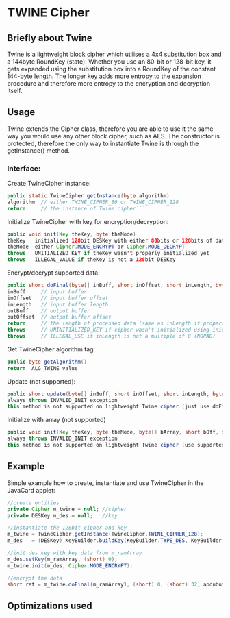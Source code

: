 # TWINE Cipher

## Briefly about Twine
Twine is a lightweight block cipher which utilises a 4x4 substitution box and a 144byte RoundKey (state). Whether you use an 80-bit or 128-bit key, it gets expanded using the substitution box into a RoundKey of the constant 144-byte length. The longer key adds more entropy to the expansion procedure and therefore more entropy to the encryption and decryption itself.

## Usage
Twine extends the Cipher class, therefore you are able to use it the same way you would use any other block cipher, such as AES.
The constructor is protected, therefore the only way to instantiate Twine is through the getInstance() method.
### Interface:
Create TwineCipher instance:
````java
public static TwineCipher getInstance(byte algorithm)
algorithm  // either TWINE_CIPHER_80 or TWINE_CIPHER_128
return     // the instance of Twine cipher```
````
Initialize TwineCipher with key for encryption/decryption:
```` java
public void init(Key theKey, byte theMode)
theKey   initialized 128bit DESKey with either 80bits or 128bits of data
theMode  either Cipher.MODE_ENCRYPT or Cipher.MODE_DECRYPT
throws   UNITIALIZED_KEY if theKey wasn't properly initialized yet
throws   ILLEGAL_VALUE if theKey is not a 128bit DESKey
````
Encrypt/decrypt supported data:
````java
public short doFinal(byte[] inBuff, short inOffset, short inLength, byte[] outBuff, short outOffset)
inBuff     // input buffer
inOffset   // input buffer offset
inLength   // input buffer length
outBuff    // output buffer
outOffset  // output buffer offset
return     // the length of processed data (same as inLength if properly executed)
throws     // UNINITIALIZED_KEY if cipher wasn't initialized using init() method.
throws     // ILLEGAL_USE if inLength is not a multiple of 8 (NOPAD)
````
Get TwineCipher algorithm tag:
```` java
public byte getAlgorithm()
return  ALG_TWINE value
````
Update (not supported):
```` java
public short update(byte[] inBuff, short inOffset, short inLength, byte[] outBuff, short outOffset)
always throws INVALID_INIT exception
this method is not supported on lightweight Twine cipher (just use doFinal)
````
Initialize with array (not supported)
```` java
public void init(Key theKey, byte theMode, byte[] bArray, short bOff, short bLen)
always throws INVALID_INIT exception
this method is not supported on lightweight Twine cipher (use supported init)
````

## Example
Simple example how to create, instantiate and use TwineCipher in the JavaCard applet:
```` java
//create entities
private Cipher m_twine = null; //cipher
private DESKey m_des = null;   //key

//instantiate the 128bit cipher and key
m_twine = TwineCipher.getInstance(TwineCipher.TWINE_CIPHER_128);
m_des   = (DESKey) KeyBuilder.buildKey(KeyBuilder.TYPE_DES, KeyBuilder.LENGTH_DES3_2KEY, false);

//init des key with key data from m_ramArray
m_des.setKey(m_ramArray, (short) 0);
m_twine.init(m_des, Cipher.MODE_ENCRYPT);

//encrypt the data
short ret = m_twine.doFinal(m_ramArray1, (short) 0, (short) 32, apdubuf, ISO7816.OFFSET_CDATA);
````

## Optimizations used
